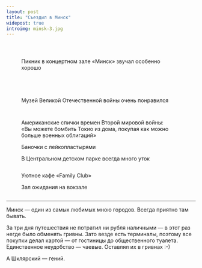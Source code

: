 ```yaml
---
layout: post
title: "Съездил в Минск"
widepost: true
introimg: minsk-3.jpg
---
```


<!-- more -->

<figure>
  <img src="/i/minsk/minsk-10.jpg" alt="">
</figure>

<figure>
  <img src="/i/minsk/minsk-0.jpg" alt="">
</figure>

<figure>
  <img src="/i/minsk/minsk-1.jpg" alt="">
</figure>

<figure>
  <img src="/i/minsk/minsk-4.jpg" alt="">
  <figcaption>
    Пикник в концертном зале «Минск» звучал особенно хорошо
  </figcaption>
</figure>

<figure>
  <img src="/i/minsk/minsk-5.jpg" alt="">
</figure>

<figure>
  <img src="/i/minsk/minsk-6.jpg" alt="">
</figure>

<figure>
  <img src="/i/minsk/minsk-7.jpg" alt="">
</figure>

<figure>
  <img src="/i/minsk/minsk-8.jpg" alt="">
</figure>

<!--<figure>
  <img src="/i/minsk/minsk-9.jpg" alt="">
</figure>-->

<!--<figure>
  <img src="/i/minsk/minsk-11.jpg" alt="">
</figure>-->

<figure>
  <img src="/i/minsk/minsk-13.jpg" alt="">
  <figcaption>Музей Великой Отечественной войны очень понравился</figcaption>
</figure>

<figure>
  <img src="/i/minsk/minsk-12.jpg" alt="">
</figure>

<figure>
  <img src="/i/minsk/minsk-14.jpg" alt="">  
</figure>

<figure>
  <img src="/i/minsk/minsk-16.jpg" alt="">
  <figcaption>Американские спички времен Второй мировой войны: «Вы можете бомбить Токио из дома, покупая как можно больше военных облигаций»</figcaption>
</figure>

<figure>
  <img src="/i/minsk/minsk-17.jpg" alt="">
  <figcaption>Баночки с лейкопластырями</figcaption>
</figure>

<figure>
  <img src="/i/minsk/minsk-18.jpg" alt="">
  <figcaption>В Центральном детском парке всегда много уток</figcaption>
</figure>

<figure>
  <img src="/i/minsk/minsk-9.jpg" alt="">
</figure>

<figure>
  <img src="/i/minsk/minsk-19.jpg" alt="">
  <figcaption>Уютное кафе «Family Club»</figcaption>
</figure>

<figure>
  <img src="/i/minsk/minsk-20.jpg" alt="">
  <figcaption>Зал ожидания на вокзале</figcaption>
</figure>

<figure>
  <img src="/i/minsk/minsk-21.jpg" alt="">
</figure>

---

Минск — один из самых любимых мною городов. Всегда приятно там бывать.

За три дня путешествия не потратил ни рубля наличными — в этот раз негде было обменять гривны. Зато везде есть терминалы, поэтому все покупки делал картой — от гостиницы до общественного туалета. Единственное неудобство — чаевые. Оставлял их в гривнах :-)

А Шклярский — гений.